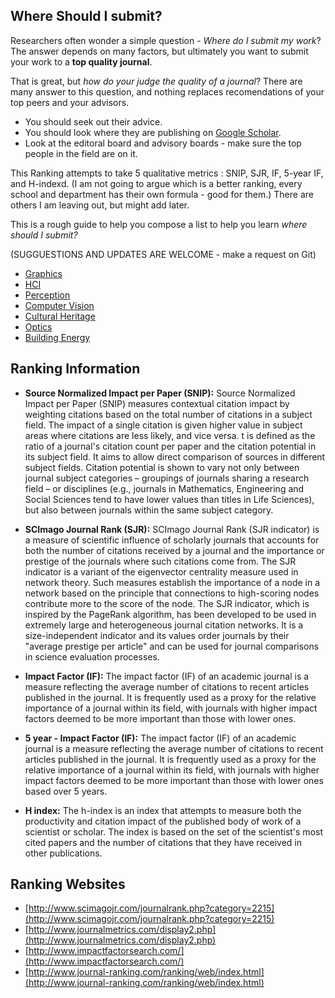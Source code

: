 Where Should I submit?
-----
Researchers often wonder a simple question - *Where do I submit my work*? 
The answer depends on many factors, but ultimately you want to submit your work to a **top quality journal**. 

That is great, but *how do your judge the quality of a journal*?
There are many answer to this question, and nothing replaces recomendations of your top peers and your advisors. 
* You should seek out their advice. 
* You should look where they are publishing on [Google Scholar](https://scholar.google.com/). 
* Look at the editoral board and advisory boards - make sure the top people in the field are on it.


This Ranking attempts to take 5 qualitative metrics : SNIP, SJR, IF, 5-year IF, and H-indexd. (I am not going to argue which is a better ranking, every school and department has their own formula - good for them.) There are others I am leaving out, but might add later. 

This is a rough guide to help you compose a list to help you learn *where should I submit?*


(SUGGUESTIONS AND UPDATES ARE WELCOME - make a request on Git)


* [Graphics](Graphics/)
* [HCI](HCI/)
* [Perception](Perception/)
* [Computer Vision](ComputerVision/)
* [Cultural Heritage](CulturalHeritage/)
* [Optics](Optics/)
* [Building Energy](BuildingEnergy/)





Ranking Information
----------

- **Source Normalized Impact per Paper (SNIP):** Source Normalized Impact per Paper (SNIP) measures contextual citation impact by weighting citations based on the total number of citations in a subject field. The impact of a single citation is given higher value in subject areas where citations are less likely, and vice versa. t is defined as the ratio of a journal's citation count per paper and the citation potential in its subject field. It aims to allow direct comparison of sources in different subject fields. Citation potential is shown to vary not only between journal subject categories – groupings of journals sharing a research field – or disciplines (e.g., journals in Mathematics, Engineering and Social Sciences tend to have lower values than titles in Life Sciences), but also between journals within the same subject category. 

  
- **SCImago Journal Rank (SJR):** SCImago Journal Rank (SJR indicator) is a measure of scientific influence of scholarly journals that accounts for both the number of citations received by a journal and the importance or prestige of the journals where such citations come from. The SJR indicator is a variant of the eigenvector centrality measure used in network theory. Such measures establish the importance of a node in a network based on the principle that connections to high-scoring nodes contribute  more to the score of the node. The SJR indicator, which is inspired by the PageRank algorithm, has been developed to be used in extremely large and heterogeneous journal citation networks. It is a size-independent indicator and its values order journals by their "average prestige per article" and can be used for journal comparisons in science evaluation processes.

- **Impact Factor (IF):** The impact factor (IF) of an academic journal is a measure reflecting the average number of citations to recent articles published in the journal. It is frequently used as a proxy for the relative importance of a journal within its field, with journals with higher impact factors deemed to be more important than those with lower ones. 

- **5 year - Impact Factor (IF):** The impact factor (IF) of an academic journal is a measure reflecting the average number of citations to recent articles published in the journal. It is frequently used as a proxy for the relative importance of a journal within its field, with journals with higher impact factors deemed to be more important than those with lower ones based over 5 years. 

- **H index:** The h-index is an index that attempts to measure both the productivity and citation impact of the published body of work of a scientist or scholar. The index is based on the set of the scientist's most cited papers and the number of citations that they have received in other publications.


Ranking Websites
-----
- [http://www.scimagojr.com/journalrank.php?category=2215](http://www.scimagojr.com/journalrank.php?category=2215)
- [http://www.journalmetrics.com/display2.php](http://www.journalmetrics.com/display2.php)
- [http://www.impactfactorsearch.com/](http://www.impactfactorsearch.com/)
- [http://www.journal-ranking.com/ranking/web/index.html](http://www.journal-ranking.com/ranking/web/index.html)